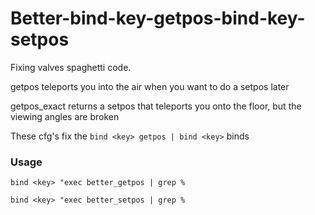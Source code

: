 # Better-bind-key-getpos-bind-key-setpos
Fixing valves spaghetti code.

getpos teleports you into the air when you want to do a setpos later

getpos_exact returns a setpos that teleports you onto the floor, but the viewing angles are broken

These cfg's fix the ```bind <key> getpos | bind <key>``` binds

### Usage

```bind <key> "exec better_getpos | grep %```

```bind <key> "exec better_setpos | grep %```

